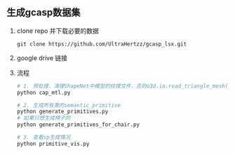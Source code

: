 ## 生成gcasp数据集

1. clone repo 并下载必要的数据
   
    
    ```
    git clone https://github.com/UltraHertzz/gcasp_lsx.git
    ```
    
2. google drive 链接
    
3. 流程
   ```bash
   # 1. 预处理，清理ShapeNet中模型的纹理文件，否则o3d.io.read_triangle_mesh()报错
   python cap_mtl.py

   # 2. 生成所有类的semantic primitive
   python generate_primitives.py
   # 如果只想生成椅子的
   python generate_primitives_for_chair.py

   # 3. 查看sp生成情况
   python primitive_vis.py
   ```